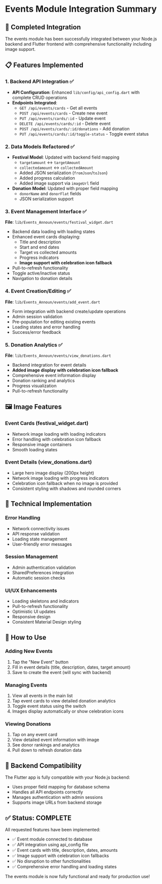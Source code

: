 # Events Module Integration Summary

## 🎯 Completed Integration

The events module has been successfully integrated between your Node.js backend and Flutter frontend with comprehensive functionality including image support.

## 📋 Features Implemented

### 1. Backend API Integration ✅
- **API Configuration**: Enhanced `lib/config/api_config.dart` with complete CRUD operations
- **Endpoints Integrated**:
  - `GET /api/events/cards` - Get all events
  - `POST /api/events/cards` - Create new event
  - `PUT /api/events/cards/:id` - Update event
  - `DELETE /api/events/cards/:id` - Delete event
  - `POST /api/events/cards/:id/donations` - Add donation
  - `PUT /api/events/cards/:id/toggle-status` - Toggle event status

### 2. Data Models Refactored ✅
- **Festival Model**: Updated with backend field mapping
  - `targetamount` ↔ `targetAmount`
  - `collectedamount` ↔ `collectedAmount` 
  - Added JSON serialization (`fromJson`/`toJson`)
  - Added progress calculation
  - Added image support via `imageUrl` field
- **Donation Model**: Updated with proper field mapping
  - `donorName` and `donorFlat` fields
  - JSON serialization support

### 3. Event Management Interface ✅
**File**: `lib/Events_Announ/events/festival_widget.dart`
- Backend data loading with loading states
- Enhanced event cards displaying:
  - Title and description
  - Start and end dates
  - Target vs collected amounts
  - Progress indicators
  - **Image support with celebration icon fallback**
- Pull-to-refresh functionality
- Toggle active/inactive status
- Navigation to donation details

### 4. Event Creation/Editing ✅
**File**: `lib/Events_Announ/events/add_event.dart`
- Form integration with backend create/update operations
- Admin session validation
- Pre-population for editing existing events
- Loading states and error handling
- Success/error feedback

### 5. Donation Analytics ✅
**File**: `lib/Events_Announ/events/view_donations.dart`
- Backend integration for event details
- **Added image display with celebration icon fallback**
- Comprehensive event information display
- Donation ranking and analytics
- Progress visualization
- Pull-to-refresh functionality

## 🖼️ Image Features

### Event Cards (festival_widget.dart)
- Network image loading with loading indicators
- Error handling with celebration icon fallback
- Responsive image containers
- Smooth loading states

### Event Details (view_donations.dart)
- Large hero image display (200px height)
- Network image loading with progress indicators
- Celebration icon fallback when no image is provided
- Consistent styling with shadows and rounded corners

## 🔧 Technical Implementation

### Error Handling
- Network connectivity issues
- API response validation
- Loading state management
- User-friendly error messages

### Session Management
- Admin authentication validation
- SharedPreferences integration
- Automatic session checks

### UI/UX Enhancements
- Loading skeletons and indicators
- Pull-to-refresh functionality
- Optimistic UI updates
- Responsive design
- Consistent Material Design styling

## 🚀 How to Use

### Adding New Events
1. Tap the "New Event" button
2. Fill in event details (title, description, dates, target amount)
3. Save to create the event (will sync with backend)

### Managing Events
1. View all events in the main list
2. Tap event cards to view detailed donation analytics
3. Toggle event status using the switch
4. Images display automatically or show celebration icons

### Viewing Donations
1. Tap on any event card
2. View detailed event information with image
3. See donor rankings and analytics
4. Pull down to refresh donation data

## 📝 Backend Compatibility

The Flutter app is fully compatible with your Node.js backend:
- Uses proper field mapping for database schema
- Handles all API endpoints correctly
- Manages authentication with admin sessions
- Supports image URLs from backend storage

## ✅ Status: COMPLETE

All requested features have been implemented:
- ✅ Event module connected to database
- ✅ API integration using api_config file
- ✅ Event cards with title, description, dates, amounts
- ✅ Image support with celebration icon fallbacks
- ✅ No disruption to other functionalities
- ✅ Comprehensive error handling and loading states

The events module is now fully functional and ready for production use!